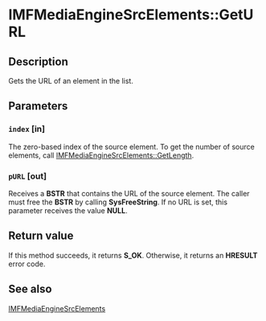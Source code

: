 # IMFMediaEngineSrcElements::GetURL

## Description

Gets the URL of an element in the list.

## Parameters

### `index` [in]

The zero-based index of the source element. To get the number of source elements, call [IMFMediaEngineSrcElements::GetLength](https://learn.microsoft.com/windows/desktop/api/mfmediaengine/nf-mfmediaengine-imfmediaenginesrcelements-getlength).

### `pURL` [out]

Receives a **BSTR** that contains the URL of the source element. The caller must free the **BSTR** by calling **SysFreeString**. If no URL is set, this parameter receives the value **NULL**.

## Return value

If this method succeeds, it returns **S_OK**. Otherwise, it returns an **HRESULT** error code.

## See also

[IMFMediaEngineSrcElements](https://learn.microsoft.com/windows/desktop/api/mfmediaengine/nn-mfmediaengine-imfmediaenginesrcelements)